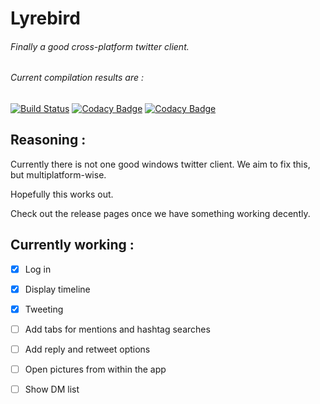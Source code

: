 # Lyrebird
###### Finally a good cross-platform twitter client.

###### Current compilation results are :

[![Build Status](https://travis-ci.org/Tristan971/Lyrebird.svg?branch=technical%2FLB-1-Use-EasyFxml)](https://travis-ci.org/Tristan971/Lyrebird)
[![Codacy Badge](https://api.codacy.com/project/badge/Grade/63206a65b5a146d3a1af5d8c4b90eef7)](https://www.codacy.com/app/Tristan971/Lyrebird)
[![Codacy Badge](https://api.codacy.com/project/badge/Coverage/63206a65b5a146d3a1af5d8c4b90eef7)](https://www.codacy.com/app/Tristan971/Lyrebird)

## Reasoning :
Currently there is not one good windows twitter client.
We aim to fix this, but multiplatform-wise.

Hopefully this works out.

Check out the release pages once we have something working decently.

## Currently working :
- [x] Log in 

- [x] Display timeline

- [x] Tweeting

- [ ] Add tabs for mentions and hashtag searches

- [ ] Add reply and retweet options

- [ ] Open pictures from within the app

- [ ] Show DM list
